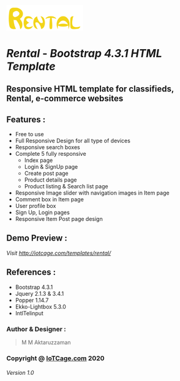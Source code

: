 <img src="images/rentallbd-logo.png" width="200px" >

# ***Rental*** - *Bootstrap 4.3.1 HTML Template*
## Responsive HTML template for classifieds, Rental, e-commerce websites
## Features :
- Free to use
- Full Responsive Design for all type of devices
- Responsive search boxes
- Complete 5 fully responsive 
    - Index page
    - Login & SignUp page
    - Create post page
    - Product details page
    - Product listing & Search list page 
- Responsive Image slider with navigation images in Item page
- Comment box in Item page
- User profile box
- Sign Up, Login pages
- Responsive Item Post page design
## Demo Preview :
*Visit http://iotcage.com/templates/rental/*
## References :
- Bootstrap 4.3.1
- Jquery 2.1.3 & 3.4.1
- Popper 1.14.7
- Ekko-Lightbox 5.3.0
- IntlTelinput
### Author & Designer : 
> M M Aktaruzzaman 
### Copyright @ [IoTCage.com](https://iotcage.com) 2020
###### Version 1.0

